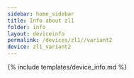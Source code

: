 ```yaml
---
sidebar: home_sidebar
title: Info about zl1
folder: info
layout: deviceinfo
permalink: /devices/zl1//variant2
device: zl1_variant2
---
```

{% include templates/device_info.md %}
